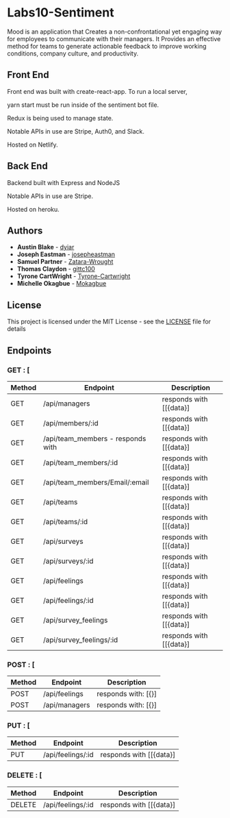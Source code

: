 # Labs10-Sentiment

Mood is an application that Creates a non-confrontational yet engaging way for employees to communicate with their managers. It Provides an effective method for teams to generate actionable feedback to improve working conditions, company culture, and productivity.

## Front End

 Front end was built with create-react-app. To run a local server,

 yarn start must be run inside of the sentiment bot file.

 Redux is being used to manage state.

 Notable APIs in use are Stripe, Auth0, and Slack.

 Hosted on Netlify.

## Back End

 Backend built with Express and NodeJS

 Notable APIs in use are Stripe.

 Hosted on heroku.

## Authors

* **Austin Blake**  - [dyiar](https://github.com/dyiar)
* **Joseph Eastman** - [josepheastman](https://github.com/josepheastman)
* **Samuel Partner**  - [Zatara-Wrought](https://github.com/Zatara-Wrought)
* **Thomas Claydon**  - [gittc100](https://github.com/gittc100)
* **Tyrone CartWright**  - [Tyrone-Cartwright](https://github.com/Tyrone-Cartwright)
* **Michelle Okagbue**  - [Mokagbue](https://github.com/Mokagbue)

## License

This project is licensed under the MIT License - see the [LICENSE](LICENSE) file for details

## Endpoints

### GET : [

| Method | Endpoint      | Description                                                                                                                                                                                                                                                                                         |
| ------ | ------------- | --------------------------------------------------------------------------------------------------------------------------------------------------------------------------------------------------------------------------------------------------------------------------------------------------- |
| GET    | /api/managers   | responds with [[{data}]                   |
| GET    | /api/members/:id | responds with [[{data}] |
| GET    | /api/team_members - responds with    | responds with [[{data}] |
| GET    | /api/team_members/:id | responds with [[{data}] |
| GET    | /api/team_members/Email/:email | responds with [[{data}] |
| GET    | /api/teams  | responds with [[{data}]  |
| GET    | /api/teams/:id | responds with [[{data}] |
| GET    | /api/surveys | responds with [[{data}]  |
| GET    | /api/surveys/:id |  responds with [[{data}]  |
| GET    | /api/feelings| responds with [[{data}]  |
| GET    | /api/feelings/:id | responds with [[{data}]  |
| GET    | /api/survey_feelings | responds with [[{data}]  |
| GET    | /api/survey_feelings/:id | responds with [[{data}] |

### POST : [

| Method | Endpoint      | Description                                                                                                                                                                                                                                                                                         |
| ------ | ------------- | --------------------------------------------------------------------------------------------------------------------------------------------------------------------------------------------------------------------------------------------------------------------------------------------------- |
| POST    | /api/feelings | responds with: [{}]  |
| POST    | /api/managers | responds with: [{}]  |

### PUT : [

| Method | Endpoint      | Description                                                                                                                                                                                                                                                                                         |
| ------ | ------------- | --------------------------------------------------------------------------------------------------------------------------------------------------------------------------------------------------------------------------------------------------------------------------------------------------- |
| PUT    | /api/feelings/:id | responds with [[{data}]  |

### DELETE : [

| Method | Endpoint      | Description                                                                                                                                                                                                                                                                                         |
| ------ | ------------- | --------------------------------------------------------------------------------------------------------------------------------------------------------------------------------------------------------------------------------------------------------------------------------------------------- |
| DELETE    | /api/feelings/:id | responds with [[{data}]  |

